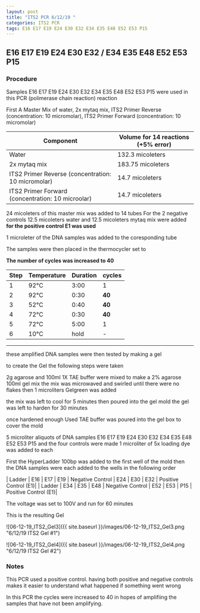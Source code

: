 ```yaml
---
layout: post
title: "ITS2 PCR 6/12/19 "
categories: ITS2 PCR
tags: E16 E17 E19 E24 E30 E32 E34 E35 E48 E52 E53 P15
---
```


##  E16 E17 E19 E24 E30 E32 / E34 E35 E48 E52 E53 P15

### Procedure

Samples  E16 E17 E19 E24 E30 E32 E34 E35 E48 E52 E53 P15 were used in this PCR (polimerase chain reaction) reaction 

First A Master Mix of water, 2x mytaq mix, ITS2 Primer Reverse (concentration: 10 micromolar), ITS2 Primer Forward (concentration: 10 micromolar)

Component| Volume for 14 reactions (+5% error)|
|---------|---------------------------|
|Water| 132.3 micoleters|
|2x mytaq mix| 183.75 micoleters|
|ITS2 Primer Reverse (concentration: 10 micromolar)| 14.7 micoleters|
|ITS2 Primer Forward (concentration: 10 microolar)| 14.7 micoleters|

24 micoleters of this master mix was added to 14 tubes 
For the 2 negative controls 12.5 micoleters water and 12.5 micoleters mytaq mix were added
**for the positive control E1 was used**

1 microleter of the DNA samples was added to the coresponding tube

The samples were then placed in the thermocycler set to 

**The number of cycles was increased to 40**

|Step|Temperature|Duration|cycles|
|----|-------|--------|-------|
|1|92°C|3:00|1|
|2|92°C|0:30|**40**|
|3|52°C|0:40|**40**|
|4|72°C|0:30|**40**|
|5|72°C|5:00|1|
|6|10°C|hold|-|

___________

these amplified DNA samples were then tested by making a gel

to create the Gel the following steps were taken 

2g agarose and 100ml 1X TAE buffer were mixed to make a 2% agarose 100ml gel mix 
the mix was microwaved and swirled until there were no flakes 
then 1 microliters Gelgreen was added

the mix was left to cool for 5 minutes then poured into the gel mold
the gel was left to harden for 30 minutes 

once hardened enough Used TAE buffer was poured into the gel box to cover the mold

5 microliter aliquots of DNA samples  E16 E17 E19 E24 E30 E32 E34 E35 E48 E52 E53 P15  and the four controls were made 
1 microliter of 5x loading dye was added to each

First the HyperLadder 100bp was added to the first well of the mold 
then the DNA samples were each added to the wells in the following order 

| Ladder | E16 | E17 | E19 | Negative Control | E24 | E30 | E32 | Positive Control (E1)|
| Ladder | E34 | E35 | E48 | Negative Control | E52 | E53 | P15 | Positive Control (E1)|

The voltage was set to 100V and run for 60 minutes


This is the resulting Gel

![06-12-19_ITS2_Gel3]({{ site.baseurl }}/images/06-12-19_ITS2_Gel3.png "6/12/19 ITS2 Gel #1")

![06-12-19_ITS2_Gel4]({{ site.baseurl }}/images/06-12-19_ITS2_Gel4.png "6/12/19 ITS2 Gel #2")


### Notes

This PCR used a positive control. having both positive and negative controls makes it easier to understand what happened if something went wrong

In this PCR the cycles were increased to 40 in hopes of amplifiing the samples that have not been amplifying. 
